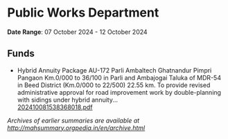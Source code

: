 # Public Works Department

**Date Range**: 07 October 2024 - 12 October 2024


## Funds
- Hybrid Annuity Package AU-172  Parli Ambaltech Ghatnandur Pimpri Pangaon Km.0/000 to 36/100 in Parli and Ambajogai Taluka of MDR-54 in Beed District (Km.0/000 to 22/500) 22.55 km. To provide revised administrative approval for road improvement work by double-planning with sidings under hybrid annuity...\
  [202410081538368018.pdf](https://gr.maharashtra.gov.in/Site/Upload/Government%20Resolutions/English/202410081538368018.pdf)


*Archives of earlier summaries are available at http://mahsummary.orgpedia.in/en/archive.html*